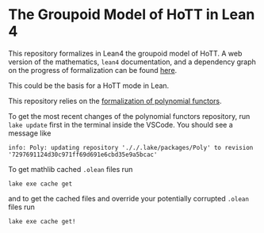 
# The Groupoid Model of HoTT in Lean 4

This repository formalizes in Lean4 the groupoid model of HoTT.
A web version of the mathematics, `lean4` documentation, 
and a dependency graph on the progress of formalization can be found
[here](https://sinhp.github.io/groupoid_model_in_lean4/).

This could be the basis for a HoTT mode in Lean.

This repository relies on the [formalization of polynomial functors](https://github.com/sinhp/Poly/tree/master).

To get the most recent changes of the polynomial functors repository, run `lake update` first in the terminal inside the VSCode.
You should see a message like

```
info: Poly: updating repository '././.lake/packages/Poly' to revision '7297691124d30c971ff69d691e6cbd35e9a5bcac'
```

To get mathlib cached `.olean` files run

```
lake exe cache get
```


and to get the cached files and override your potentially corrupted `.olean` files run

```
lake exe cache get!
```


